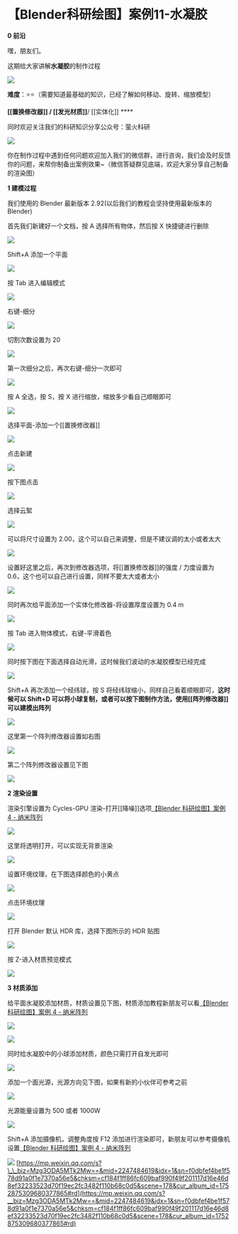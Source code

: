 # 【Blender科研绘图】案例11-水凝胶
**0 前沿**

嘿，朋友们。

这期给大家讲解**水凝胶**的制作过程

![](https://mmbiz.qpic.cn/mmbiz_png/uicuMum8Zv8OkfOP8pCztVjyLrUMw8Gd4qUlGgtmVObaoMlLbJs5BTKd4gQolI5Nu221dHibJZxfYKPpdLPhlLPA/640?wx_fmt=png)

**难度**：⭐⭐（需要知道最基础的知识，已经了解如何移动、旋转、缩放模型）

**[[置换修改器]] / [[发光材质]]**/ [[实体化]] \*\*\*\*

同时欢迎关注我们的科研知识分享公众号：萤火科研  

![](https://mmbiz.qpic.cn/mmbiz_png/uicuMum8Zv8NKwn8DQpK3OlwHSM8WPS3Q2zvpBO9wBvnWTAdd1Xx2l1TfJ0nE4MqfezjtW5W0h2Jdf9fCiaDZWdg/640?wx_fmt=png)

你在制作过程中遇到任何问题欢迎加入我们的微信群，进行咨询，我们会及时反馈你的问题，来帮你制备出案例效果~（微信答疑群见底端，欢迎大家分享自己制备的渲染图）  

**1 建模过程**

我们使用的 Blender 最新版本 2.92(以后我们的教程会坚持使用最新版本的 Blender)

首先我们新建好一个文档，按 A 选择所有物体，然后按 X 快捷键进行删除

![](https://mmbiz.qpic.cn/mmbiz_png/uicuMum8Zv8OkfOP8pCztVjyLrUMw8Gd4ZLkDysKwhVicNbLyQ7pGjvzTfUhQKRIhibZXk0p7UXiaJXxzVibdxiar2DQ/640?wx_fmt=png)

Shift+A 添加一个平面

![](https://mmbiz.qpic.cn/mmbiz_png/uicuMum8Zv8OkfOP8pCztVjyLrUMw8Gd4VtBdY0gRNJ4kAXEamTaic2WEokiapUTx33QMR2Yu5I6zFgmrgc02e90g/640?wx_fmt=png)

按 Tab 进入编辑模式

![](https://mmbiz.qpic.cn/mmbiz_png/uicuMum8Zv8OkfOP8pCztVjyLrUMw8Gd4UxuUDGb57iaicCvL7eoAo1ickw3ycamPCbrR2o8ObiaNcPywQ9wV4HdcmA/640?wx_fmt=png)

右键-细分

![](https://mmbiz.qpic.cn/mmbiz_png/uicuMum8Zv8OkfOP8pCztVjyLrUMw8Gd4rict1W3chSIiaJlk8VMyJZA60ibgEsSYv3lDuq0P6MyFicw3NvSDianDnUQ/640?wx_fmt=png)

切割次数设置为 20

![](https://mmbiz.qpic.cn/mmbiz_png/uicuMum8Zv8OkfOP8pCztVjyLrUMw8Gd47R0DI3EwncuaA1Fh2kaBtia6Apiar6jctuESq6J4JgnawxibicbhVRIeZw/640?wx_fmt=png)

第一次细分之后，再次右键-细分一次即可

![](https://mmbiz.qpic.cn/mmbiz_png/uicuMum8Zv8OkfOP8pCztVjyLrUMw8Gd4TiaOcvzvd3xc5xnPAMkOlO1CiaURk9u3X3HVHcM7wkUCfOFvRHVPUY7w/640?wx_fmt=png)

按 A 全选，按 S，按 X 进行缩放，缩放多少看自己顺眼即可

![](https://mmbiz.qpic.cn/mmbiz_png/uicuMum8Zv8OkfOP8pCztVjyLrUMw8Gd4LlJXs9guZ8IJ8L2icn9XxNPiciaib8ObjjnZNH7t5W1YMRljDdAFCCIVMA/640?wx_fmt=png)

选择平面-添加一个[[置换修改器]]

![](https://mmbiz.qpic.cn/mmbiz_png/uicuMum8Zv8OkfOP8pCztVjyLrUMw8Gd4JTZggfQb2RyYdcHRcia1PwNVKgOB7o1AmQlqdf1hWz5UOHluHib1D25A/640?wx_fmt=png)

点击新建

![](https://mmbiz.qpic.cn/mmbiz_png/uicuMum8Zv8OkfOP8pCztVjyLrUMw8Gd4mCS0wo3tPZlibj5RCzGbqdVwEnE6I6lfjHs8gCrYhuSciag3yiaMljckA/640?wx_fmt=png)

按下图点击

![](https://mmbiz.qpic.cn/mmbiz_png/uicuMum8Zv8OkfOP8pCztVjyLrUMw8Gd4ZZTVnGBcsnmRZRD5haaWhibw5tUkqRNH0PpcUA1UvJI0IuRJUFNpptg/640?wx_fmt=png)

选择云絮

![](https://mmbiz.qpic.cn/mmbiz_png/uicuMum8Zv8OkfOP8pCztVjyLrUMw8Gd44oDGpHIB3IUksW6KzWoibYVWtqTrpJic3gefSfAYRSyBG8qCjMtRXldg/640?wx_fmt=png)

可以将尺寸设置为 2.00，这个可以自己来调整，但是不建议调的太小或者太大

![](https://mmbiz.qpic.cn/mmbiz_png/uicuMum8Zv8OkfOP8pCztVjyLrUMw8Gd4Nx1Zict9hJqOQ5HviaNm0eExwXj6lDRqGUfcNDKJYXKZGJcbcRNXFwnw/640?wx_fmt=png)

设置好这里之后，再次到修改器选项，将[[置换修改器]]的强度 / 力度设置为 0.6，这个也可以自己进行设置，同样不要太大或者太小

![](https://mmbiz.qpic.cn/mmbiz_png/uicuMum8Zv8OkfOP8pCztVjyLrUMw8Gd4WpLrnRKoh1Nia05Gf2Z0TDibBvMtHTESOtpVhF3qmxmtJHEV4wGXZRTQ/640?wx_fmt=png)

同时再次给平面添加一个实体化修改器-将设置厚度设置为 0.4 m

![](https://mmbiz.qpic.cn/mmbiz_png/uicuMum8Zv8OkfOP8pCztVjyLrUMw8Gd4mqLmdkuuzOo8lqJtUWGicfBae81swibdLhMlyC4MDXBrmVicVle9mdj2A/640?wx_fmt=png)

按 Tab 进入物体模式，右键-平滑着色

![](https://mmbiz.qpic.cn/mmbiz_png/uicuMum8Zv8OkfOP8pCztVjyLrUMw8Gd4ltPric7pFVKhyia8hibZNRnIITxFubedgeBNSLylqZlicLSJG2c6qGY1EA/640?wx_fmt=png)

同时按下图在下面选择自动光滑，这时候我们波动的水凝胶模型已经完成

![](https://mmbiz.qpic.cn/mmbiz_png/uicuMum8Zv8OkfOP8pCztVjyLrUMw8Gd4ZPyFDBWqF4YERpHviaj8Qlzic7licuDyIxKJewhjV46icFFSW03kvibKuPA/640?wx_fmt=png)

Shift+A 再次添加一个经纬球，按 S 将经纬球缩小，同样自己看着顺眼即可，**这时候可以 Shift+D 可以将小球复制，或者可以按下图制作方法，使用[[阵列修改器]]可以建模出阵列**

![](https://mmbiz.qpic.cn/mmbiz_png/uicuMum8Zv8OkfOP8pCztVjyLrUMw8Gd4BibEtqxlQVhK3Liafxh4daXsOtkYyouGfGIvpyEsTRPJmfcEoC7laXgw/640?wx_fmt=png)

这里第一个阵列修改器设置如右图

![](https://mmbiz.qpic.cn/mmbiz_png/uicuMum8Zv8OkfOP8pCztVjyLrUMw8Gd4JLYrstL2u7Ticukrod6jnvMuOX0iaGlianuVib9o93c6S3HwZ0YZAGdGwg/640?wx_fmt=png)

第二个阵列修改器设置见下图

![](https://mmbiz.qpic.cn/mmbiz_png/uicuMum8Zv8OkfOP8pCztVjyLrUMw8Gd4bahDeG7Jn3fbzYcK3U6UEjyOUuwb1LJFichpbC6gVZQFRqwBBTSjGYg/640?wx_fmt=png)

**2 渲染设置**

渲染引擎设置为 Cycles-GPU 渲染-打开[[降噪]]选项[【Blender 科研绘图】案例 4 - 纳米阵列](http://mp.weixin.qq.com/s?__biz=Mzg3ODA5MTk2Mw==&mid=2247484259&idx=1&sn=e5f0ff741c8638b845faeace99855563&chksm=cf1848b7f86fc1a1a874881b152f7ade02ec042a5114197bce84b9b2d9dac2d0abed3bbbd0ed&scene=21#wechat_redirect)

![](https://mmbiz.qpic.cn/mmbiz_png/uicuMum8Zv8OkfOP8pCztVjyLrUMw8Gd4EPCiaKu54RFt4aH1ZP3VGPeaOBNXMz4FY0C5QR9kgcBqk4rWZTW3r1g/640?wx_fmt=png)

这里将透明打开，可以实现无背景渲染

![](https://mmbiz.qpic.cn/mmbiz_png/uicuMum8Zv8OkfOP8pCztVjyLrUMw8Gd4spFASe7wLqvqts7KHEekpH8Mx0fJDXRTRtMzI56J2AmEwq1fAbHkmg/640?wx_fmt=png)

设置环境纹理，在下图选择颜色的小黄点

![](https://mmbiz.qpic.cn/mmbiz_png/uicuMum8Zv8OkfOP8pCztVjyLrUMw8Gd483eUrKXtk8ghBGMLnMWjv5IGBs5eckLvQA7wVt9WO82oBAqsARsZFw/640?wx_fmt=png)

点击环境纹理

![](https://mmbiz.qpic.cn/mmbiz_png/uicuMum8Zv8OkfOP8pCztVjyLrUMw8Gd4DKksGJrrIY9Xjg4EYZSUCwUsZxHoibVT9bxQND9bGXnLQ9E0EILFAOQ/640?wx_fmt=png)

打开 Blender 默认 HDR 库，选择下图所示的 HDR 贴图

![](https://mmbiz.qpic.cn/mmbiz_png/uicuMum8Zv8OkfOP8pCztVjyLrUMw8Gd4dg7kgnzJVNw2DVJurp1W2W5EC9Ah1uG83YyxQ0I5SSwtGbiaeCql2zA/640?wx_fmt=png)

按 Z-进入材质预览模式

![](https://mmbiz.qpic.cn/mmbiz_png/uicuMum8Zv8OkfOP8pCztVjyLrUMw8Gd46U3oBChia0PCvXQCpGQWIXCHDFnfiaZ12zCib9FGHpUPObAk3ouD5FsPA/640?wx_fmt=png)

**3 材质添加**

给平面水凝胶添加材质，材质设置见下图，材质添加教程新朋友可以看[【Blender 科研绘图】案例 4 - 纳米阵列](http://mp.weixin.qq.com/s?__biz=Mzg3ODA5MTk2Mw==&mid=2247484259&idx=1&sn=e5f0ff741c8638b845faeace99855563&chksm=cf1848b7f86fc1a1a874881b152f7ade02ec042a5114197bce84b9b2d9dac2d0abed3bbbd0ed&scene=21#wechat_redirect)

![](https://mmbiz.qpic.cn/mmbiz_png/uicuMum8Zv8OkfOP8pCztVjyLrUMw8Gd4lAGe1BPQjUAG82LMcXFQGWqm4cajRibZicxfRlB79u2rBGkFQrZXrhvw/640?wx_fmt=png)

![](https://mmbiz.qpic.cn/mmbiz_png/uicuMum8Zv8OkfOP8pCztVjyLrUMw8Gd45XNA2PmZm7oWdNj3b0X45Cic9icvshtsZyDwAzic7g5tyMNqNicxA4EWtw/640?wx_fmt=png)

同时给水凝胶中的小球添加材质，颜色只需打开自发光即可

![](https://mmbiz.qpic.cn/mmbiz_png/uicuMum8Zv8OkfOP8pCztVjyLrUMw8Gd4sny5L7UZqOVP6TcflvumEWEO5rxd2vHFCCgP3Iwxw8ibogUo8o7Nxxw/640?wx_fmt=png)

添加一个面光源，光源方向见下图，如果有新的小伙伴可参考之前

![](https://mmbiz.qpic.cn/mmbiz_png/uicuMum8Zv8OkfOP8pCztVjyLrUMw8Gd4jyA8S3lAoflQ4a6D3l6cvJ3pnzru4d2EMFIZ1HvfoibD6BOeveR8ftQ/640?wx_fmt=png)

光源能量设置为 500 或者 1000W

![](https://mmbiz.qpic.cn/mmbiz_png/uicuMum8Zv8OkfOP8pCztVjyLrUMw8Gd4SrpJVKmp0MELlyUJbBZYuFUia6ZUiafHvJPQSMdKUsxz1A5nLhPXIibjA/640?wx_fmt=png)

Shift+A 添加摄像机，调整角度按 F12 添加进行渲染即可，新朋友可以参考摄像机设置[【Blender 科研绘图】案例 4 - 纳米阵列](http://mp.weixin.qq.com/s?__biz=Mzg3ODA5MTk2Mw==&mid=2247484259&idx=1&sn=e5f0ff741c8638b845faeace99855563&chksm=cf1848b7f86fc1a1a874881b152f7ade02ec042a5114197bce84b9b2d9dac2d0abed3bbbd0ed&scene=21#wechat_redirect)

![](https://mmbiz.qpic.cn/mmbiz_png/uicuMum8Zv8OkfOP8pCztVjyLrUMw8Gd4ib19GticUwoIObBDicdmfiazgibLLWNXfJMC6rKbK1kCLUvqcZygUEiacFGQ/640?wx_fmt=png) 
 [https://mp.weixin.qq.com/s?\_\_biz=Mzg3ODA5MTk2Mw==&mid=2247484619&idx=1&sn=f0dbfef4be1f578d91a0f1e7370a56e5&chksm=cf184f1ff86fc609baf990f49f201117d16e46d8ef32233523d70f19ec2fc3482f110b68c0d5&scene=178&cur_album_id=1752875309680377865#rd](https://mp.weixin.qq.com/s?__biz=Mzg3ODA5MTk2Mw==&mid=2247484619&idx=1&sn=f0dbfef4be1f578d91a0f1e7370a56e5&chksm=cf184f1ff86fc609baf990f49f201117d16e46d8ef32233523d70f19ec2fc3482f110b68c0d5&scene=178&cur_album_id=1752875309680377865#rd)
